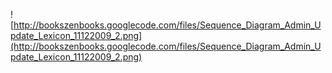 ![http://bookszenbooks.googlecode.com/files/Sequence_Diagram_Admin_Update_Lexicon_11122009_2.png](http://bookszenbooks.googlecode.com/files/Sequence_Diagram_Admin_Update_Lexicon_11122009_2.png)